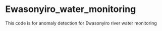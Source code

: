 # Ewasonyiro_water_monitoring
This code is for anomaly detection for Ewasonyiro river water monitoring
